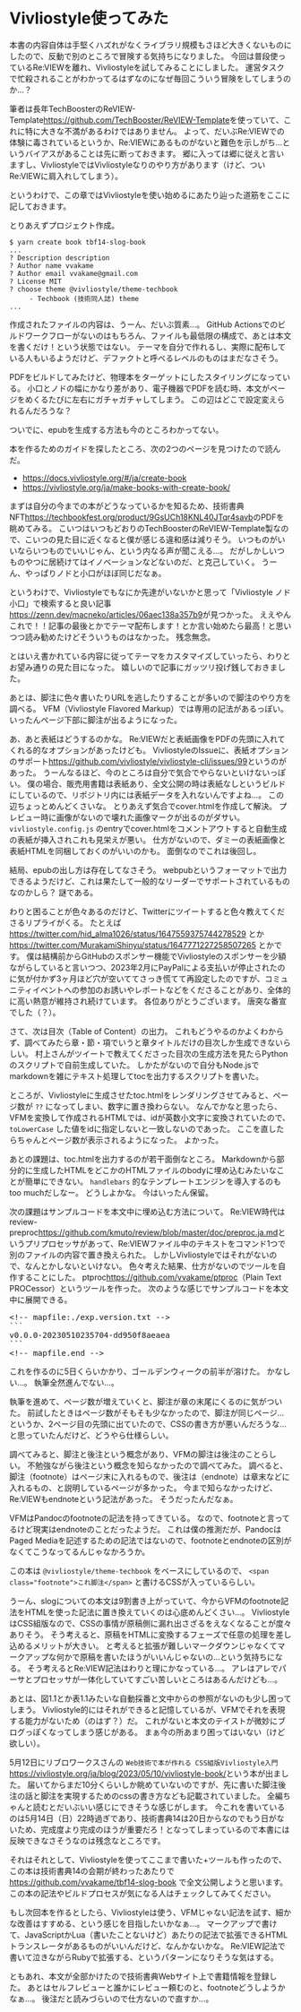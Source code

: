 # Vivliostyle使ってみた

本書の内容自体は手堅くハズれがなくライブラリ規模もさほど大きくないものにしたので、反動で別のところで冒険する気持ちになりました。
今回は普段使っているRe:VIEWを離れ、Vivliostyleを試してみることにしました。
運営タスクで忙殺されることがわかってるはずなのになぜ毎回こういう冒険をしてしまうのか…？

筆者は長年TechBoosterのReVIEW-Template<span class="footnote">https://github.com/TechBooster/ReVIEW-Template</span>を使っていて、これに特に大きな不満があるわけではありません。
よって、だいぶRe:VIEWでの体験に毒されているというか、Re:VIEWにあるものがないと難色を示しがち…というバイアスがあることは先に断っておきます。
郷に入っては郷に従えと言いますし、VivliostyleではVivliostyleなりのやり方があります（けど、ついRe:VIEWに肩入れしてしまう）。

というわけで、この章ではVivliostyleを使い始めるにあたり辿った道筋をここに記しておきます。

とりあえずプロジェクト作成。

```shell
$ yarn create book tbf14-slog-book
...
? Description description
? Author name vvakame
? Author email vvakame@gmail.com
? License MIT
? choose theme @vivliostyle/theme-techbook
     - Techbook (技術同人誌) theme
...
```

作成されたファイルの内容は、うーん、だいぶ質素…。
GitHub Actionsでのビルドワークフローがないのはもちろん、ファイルも最低限の構成で、あとは本文を書くだけ！という状態ではない。
テーマを自分で作れるし、実際に配布している人もいるようだけど、デファクトと呼べるレベルのものはまだなさそう。

PDFをビルドしてみたけど、物理本をターゲットにしたスタイリングになっている。
小口とノドの幅にかなり差があり、電子機器でPDFを読む時、本文がページをめくるたびに左右にガチャガチャしてしまう。
この辺はどこで設定変えられるんだろうな？

ついでに、epubを生成する方法も今のところわかってない。

本を作るためのガイドを探したところ、次の2つのページを見つけたので読んだ。

* https://docs.vivliostyle.org/#/ja/create-book
* https://vivliostyle.org/ja/make-books-with-create-book/

まずは自分の今までの本がどうなっているかを知るため、技術書典NFT<span class="footnote">https://techbookfest.org/product/9GsUCh18KNL40JTqr4savb</span>のPDFを眺めてみる。
こいつはいつもどおりのTechBoosterのReVIEW-Template製なので、こいつの見た目に近くなると僕が感じる違和感は減りそう。
いつものがいいならいつものでいいじゃん、という内なる声が聞こえる…。
だがしかしいつものやつに居続けてはイノベーションなどないのだ、と克己していく。
うーん、やっぱりノドと小口がほぼ同じだなぁ。

というわけで、Vivliostyleでもなにか先達がいないかと思って「Vivliostyle ノド 小口」で検索すると良い記事<span class="footnote">https://zenn.dev/macneko/articles/06aec138a357b9</span>が見つかった。
ええやんこれで！！記事の最後とかでテーマ配布します！とか言い始めたら最高！と思いつつ読み勧めたけどそういうものはなかった。
残念無念。

とはいえ書かれている内容に従ってテーマをカスタマイズしていったら、わりとお望み通りの見た目になった。
嬉しいので記事にガッツリ投げ銭しておきました。

あとは、脚注に色々書いたりURLを逃したりすることが多いので脚注のやり方を調べる。
VFM（Vivliostyle Flavored Markup）では専用の記法があるっぽい。
いったんページ下部に脚注が出るようになった。

あ、あと表紙はどうするのかな。
Re:VIEWだと表紙画像をPDFの先頭に入れてくれる的なオプションがあったけども。
VivliostyleのIssueに、表紙オプションのサポート<span class="footnote">https://github.com/vivliostyle/vivliostyle-cli/issues/99</span>というのがあった。
うーんなるほど、今のところは自分で気合でやらないといけないっぽい。
僕の場合、販売用書籍は表紙あり、全文公開の時は表紙なしというビルドにしているので、リポジトリ内には表紙データを入れないんですよね…。
この辺ちょっとめんどくさいな。
とりあえず気合でcover.htmlを作成して解決。
プレビュー時に画像がないので壊れた画像マークが出るのがダサい。
`vivliostyle.config.js` のentryでcover.htmlをコメントアウトすると自動生成の表紙が挿入されこれも見栄えが悪い。
仕方がないので、ダミーの表紙画像と表紙HTMLを同梱しておくのがいいのかも。
面倒なのでこれは後回し。

結局、epubの出し方は存在してなさそう。
webpubというフォーマットで出力できるようだけど、これは果たして一般的なリーダーでサポートされているものなのかしら？
謎である。

わりと困ることが色々あるのだけど、Twitterにツイートすると色々教えてくださるリプライがくる。
たとえば https://twitter.com/hid_alma1026/status/1647559375744278529 とか https://twitter.com/MurakamiShinyu/status/1647771227258507265 とかです。
僕は結構前からGitHubのスポンサー機能でVivliostyleのスポンサーを少額ながらしている<span class="footnote">と言いつつ、2023年2月にPayPalによる支払いが停止されたのに気が付かず3ヶ月ほど穴が空いててさっき慌てて再設定した</span>のですが、コミュニティイベントへの参加のお誘いやレポートなどをくださることがあり、全体的に高い熱意が維持され続けています。
各位ありがとうございます。
唐突な番宣でした（？）。

さて、次は目次（Table of Content）の出力。
これもどうやるのかよくわからず、調べてみたら章・節・項でいうと章タイトルだけの目次しか生成できないらしい。
村上さんがツイートで教えてくださった目次の生成方法を見たらPythonのスクリプトで自前生成していた。
しかたがないので自分もNode.jsでmarkdownを雑にテキスト処理してtocを出力するスクリプトを書いた。

ところが、Vivliostyleに生成させたtoc.htmlをレンダリングさせてみると、ページ数が `??` になってしまい、数字に置き換わらない。
なんでかなと思ったら、VFMを変換して作成されるHTMLでは、idが英数小文字に変換されていたので、 `toLowerCase` した値をidに指定しないと一致しないのであった。
ここを直したらちゃんとページ数が表示されるようになった。
よかった。

あとの課題は、toc.htmlを出力するのが若干面倒なところ。
Markdownから部分的に生成したHTMLをどこかのHTMLファイルのbodyに埋め込むみたいなことが簡単にできない。
`handlebars` 的なテンプレートエンジンを導入するのもtoo muchだしなー。
どうしよかな。
今はいったん保留。

次の課題はサンプルコードを本文中に埋め込む方法について。
Re:VIEW時代はreview-preproc<span class="footnote">https://github.com/kmuto/review/blob/master/doc/preproc.ja.md</span>というプリプロセッサがあって、Re:VIEWファイル中のテキストをコマンド1つで別のファイルの内容で置き換えられた。
しかしVivliostyleではそれがないので、なんとかしないといけない。
色々考えた結果、仕方がないのでツールを自作することにした。
ptproc<span class="footnote">https://github.com/vvakame/ptproc</span>（Plain Text PROCessor）というツールを作った。
次のような感じでサンプルコードを本文中に展開できる。

<pre>
&lt;!-- mapfile:./exp.version.txt --&gt;
```
v0.0.0-20230510235704-dd950f8aeaea
```
&lt;!-- mapfile.end --&gt;
</pre>

これを作るのに5日くらいかかり、ゴールデンウィークの前半が溶けた。
かなしい…。
執筆全然進んでない…。

執筆を進めて、ページ数が増えていくと、脚注が章の末尾にくるのに気がついた。
前試したときはページ数がそもそも少なかったので、脚注が同じページ…というか、2ページ目の先頭に出ていたので、CSSの書き方が悪いんだろうな…と思っていたんだけど、どうやら仕様らしい。

調べてみると、脚注と後注という概念があり、VFMの脚注は後注のことらしい。
不勉強ながら後注という概念を知らなかったので調べてみた。
調べると、脚注（footnote）はページ末に入れるもので、後注は（endnote）は章末などに入れるもの、と説明しているページが多かった。
今まで知らなかったけど、Re:VIEWもendnoteという記法があった。
そうだったんだなぁ。

VFMはPandocのfootnoteの記法を持ってきている。
なので、footnoteと言ってるけど現実はendnoteのことだったようだ。
これは僕の推測だが、PandocはPaged Mediaを記述するための記法ではないので、footnoteとendnoteの区別がなくてこうなってるんじゃなかろうか。

この本は `@vivliostyle/theme-techbook` をベースにしているので、 `<span class="footnote">これ脚注</span>` と書けるCSSが入っているらしい。

うーん、slogについての本文は9割書き上がっていて、今からVFMのfootnote記法をHTMLを使った記法に置き換えていくのは心底めんどくさい…。
VivliostyleはCSS組版なので、CSSの事情が原稿側に漏れ出さざるをえなくなることが度々ありそう。
そう考えると、原稿をHTMLに変換するフェーズで任意の処理を差し込めるメリットが大きい。
と考えると拡張が難しいマークダウンじゃなくてマークアップな何かで原稿を書いたほうがいいんじゃないの…という気持ちになる。
そう考えるとRe:VIEW記法はわりと理にかなっている…。
アレはアレでパーサとプロセッサが一体化していてすごい苦しいところはあるんだけども…。

あとは、図1.1とか表1.1みたいな自動採番と文中からの参照がないのも少し困ってしまう。
Vivliostyle的にはそれができると記憶しているが、VFMでそれを表現する能力がないため（のはず？）だ。
これがないと本文のテイストが微妙にブログっぽくなってしまう感じがある。
まぁ今の所あまり困ってはいない（けど欲しい）。

5月12日にリブロワークスさんの `Web技術で本が作れる CSS組版Vivliostyle入門` <span class="footnote">https://vivliostyle.org/ja/blog/2023/05/10/vivliostyle-book/</span>という本が出ました。
届いてからまだ10分くらいしか眺めていないのですが、先に書いた脚注後注の話と脚注を実現するためのcssの書き方なども記載されていました。
全編ちゃんと読むとだいぶいい感じにできそうな感じがします。
今これを書いているのは5月14日（日）22時過ぎであり、技術書典14は20日からなのでもう日がないため、完成度より完成のほうが重要だろ！となってしまっているので本書には反映できなさそうなのは残念なところです。

それはそれとして、Vivliostyleを使ってここまで書いた+ツールも作ったので、この本は技術書典14の会期が終わったあたりで https://github.com/vvakame/tbf14-slog-book で全文公開しようと思います。
この本の記法やビルドプロセスが気になる人はチェックしてみてください。

もし次回本を作るとしたら、Vivliostyleは使う、VFMじゃない記法を試す、細かな改善はすすめる、という感じを目指したいかなぁ…。
マークアップで書けて、JavaScriptかLua（書いたことないけど）あたりの記法で拡張できるHTMLトランスレータがあるものがいいんだけど、なんかないかな。
Re:VIEW記法で書いて泣きながらRubyで拡張する、というパターンになりそうな気はする。

ともあれ、本文が全部かけたので技術書典Webサイト上で書籍情報を登録した。
あとはセルフレビューと誰かにレビュー頼むのと、footnoteどうしようかなぁ…。
後注だと読みづらいので仕方ないので直すか…。

